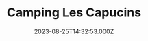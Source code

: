 ---
date: 2023-08-25T14:32:53.000Z
title: Camping Les Capucins
latitude: 49.029162035636865
longitude: 0.41080782578447633
category: checkin
---